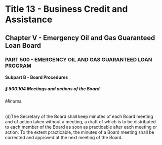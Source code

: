 
# Title 13 - Business Credit and Assistance
## Chapter V - Emergency Oil and Gas Guaranteed Loan Board
### PART 500 - EMERGENCY OIL AND GAS GUARANTEED LOAN PROGRAM
#### Subpart B - Board Procedures
##### § 500.104 Meetings and actions of the Board.
###### Minutes.

(d)The Secretary of the Board shall keep minutes of each Board meeting and of action taken without a meeting, a draft of which is to be distributed to each member of the Board as soon as practicable after each meeting or action. To the extent practicable, the minutes of a Board meeting shall be corrected and approved at the next meeting of the Board.
